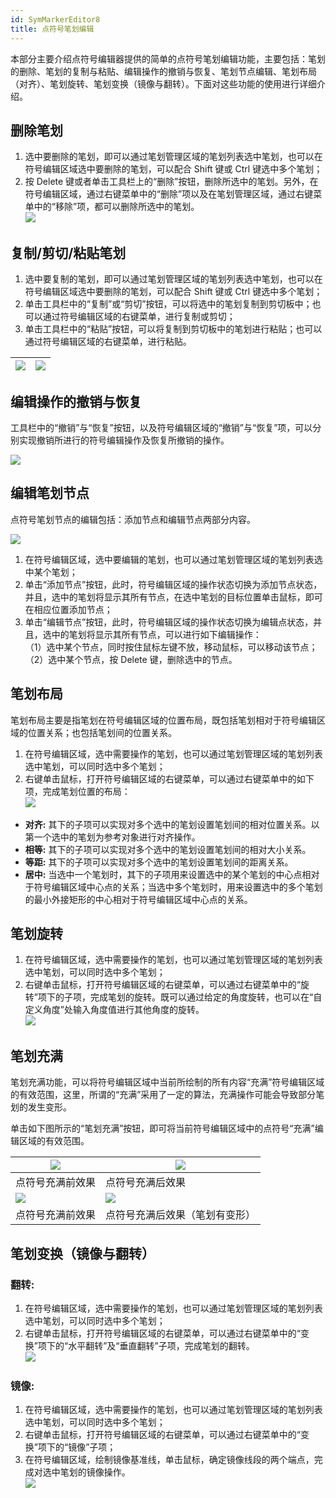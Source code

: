 ```yaml
---
id: SymMarkerEditor8
title: 点符号笔划编辑
---
```

本部分主要介绍点符号编辑器提供的简单的点符号笔划编辑功能，主要包括：笔划的删除、笔划的复制与粘贴、编辑操作的撤销与恢复、笔划节点编辑、笔划布局（对齐）、笔划旋转、笔划变换（镜像与翻转）。下面对这些功能的使用进行详细介绍。

## 删除笔划

1. 选中要删除的笔划，即可以通过笔划管理区域的笔划列表选中笔划，也可以在符号编辑区域选中要删除的笔划，可以配合 Shift 键或 Ctrl 键选中多个笔划；
2. 按 Delete 键或者单击工具栏上的“删除”按钮，删除所选中的笔划。另外，在符号编辑区域，通过右键菜单中的“删除”项以及在笔划管理区域，通过右键菜单中的“移除”项，都可以删除所选中的笔划。   
 ![](img/SymMarkerEditor8t3.png)  


## 复制/剪切/粘贴笔划

1. 选中要复制的笔划，即可以通过笔划管理区域的笔划列表选中笔划，也可以在符号编辑区域选中要删除的笔划，可以配合 Shift 键或 Ctrl 键选中多个笔划；
2. 单击工具栏中的“复制”或“剪切”按钮，可以将选中的笔划复制到剪切板中；也可以通过符号编辑区域的右键菜单，进行复制或剪切；
3. 单击工具栏中的“粘贴”按钮，可以将复制到剪切板中的笔划进行粘贴；也可以通过符号编辑区域的右键菜单，进行粘贴。   
  
![](img/SymMarkerEditor8t1.png) | ![](img/SymMarkerEditor8t2.png)  
---|---  

## 编辑操作的撤销与恢复

工具栏中的“撤销”与“恢复”按钮，以及符号编辑区域的“撤销”与“恢复”项，可以分别实现撤销所进行的符号编辑操作及恢复所撤销的操作。

![](img/SymMarkerEditor8t4.png)  


## 编辑笔划节点

点符号笔划节点的编辑包括：添加节点和编辑节点两部分内容。

![](img/SymMarkerEditor8t5.png)  
  
1. 在符号编辑区域，选中要编辑的笔划，也可以通过笔划管理区域的笔划列表选中某个笔划；
2. 单击“添加节点”按钮，此时，符号编辑区域的操作状态切换为添加节点状态，并且，选中的笔划将显示其所有节点，在选中笔划的目标位置单击鼠标，即可在相应位置添加节点；
3. 单击“编辑节点”按钮，此时，符号编辑区域的操作状态切换为编辑点状态，并且，选中的笔划将显示其所有节点，可以进行如下编辑操作：  
（1）选中某个节点，同时按住鼠标左键不放，移动鼠标，可以移动该节点；  
（2）选中某个节点，按 Delete 键，删除选中的节点。

## 笔划布局

笔划布局主要是指笔划在符号编辑区域的位置布局，既包括笔划相对于符号编辑区域的位置关系；也包括笔划间的位置关系。

1. 在符号编辑区域，选中需要操作的笔划，也可以通过笔划管理区域的笔划列表选中笔划，可以同时选中多个笔划；
2. 右键单击鼠标，打开符号编辑区域的右键菜单，可以通过右键菜单中的如下项，完成笔划位置的布局：  
  ![](img/SymMarkerEditor8t6.png)  
 
* **对齐:** 其下的子项可以实现对多个选中的笔划设置笔划间的相对位置关系。以第一个选中的笔划为参考对象进行对齐操作。
* **相等:** 其下的子项可以实现对多个选中的笔划设置笔划间的相对大小关系。
* **等距:** 其下的子项可以实现对多个选中的笔划设置笔划间的距离关系。
* **居中:** 当选中一个笔划时，其下的子项用来设置选中的某个笔划的中心点相对于符号编辑区域中心点的关系；当选中多个笔划时，用来设置选中的多个笔划的最小外接矩形的中心相对于符号编辑区域中心点的关系。

## 笔划旋转

1. 在符号编辑区域，选中需要操作的笔划，也可以通过笔划管理区域的笔划列表选中笔划，可以同时选中多个笔划；
2. 右键单击鼠标，打开符号编辑区域的右键菜单，可以通过右键菜单中的“旋转”项下的子项，完成笔划的旋转。既可以通过给定的角度旋转，也可以在“自定义角度”处输入角度值进行其他角度的旋转。     
![](img/SymMarkerEditor8t7.png)  
  
  ## 笔划充满

笔划充满功能，可以将符号编辑区域中当前所绘制的所有内容“充满”符号编辑区域的有效范围，这里，所谓的“充满”采用了一定的算法，充满操作可能会导致部分笔划的发生变形。

单击如下图所示的“笔划充满”按钮，即可将当前符号编辑区域中的点符号“充满”编辑区域的有效范围。

![](img/SymMarkerEditor8t10.png) | ![](img/SymMarkerEditor8t11.png)  
---|---  
点符号充满前效果 | 点符号充满后效果  
![](img/SymMarkerEditor8t12.png) | ![](img/SymMarkerEditor8t13.png)  
点符号充满前效果 | 点符号充满后效果（笔划有变形）  

## 笔划变换（镜像与翻转）

### **翻转:**

1. 在符号编辑区域，选中需要操作的笔划，也可以通过笔划管理区域的笔划列表选中笔划，可以同时选中多个笔划；
2. 右键单击鼠标，打开符号编辑区域的右键菜单，可以通过右键菜单中的“变换”项下的“水平翻转”及“垂直翻转”子项，完成笔划的翻转。   
 ![](img/SymMarkerEditor8t8.png)  


### **镜像:**

1. 在符号编辑区域，选中需要操作的笔划，也可以通过笔划管理区域的笔划列表选中笔划，可以同时选中多个笔划；
2. 右键单击鼠标，打开符号编辑区域的右键菜单，可以通过右键菜单中的“变换”项下的“镜像”子项；
3. 在符号编辑区域，绘制镜像基准线，单击鼠标，确定镜像线段的两个端点，完成对选中笔划的镜像操作。  
  ![](img/SymMarkerEditor8t9.png)  
